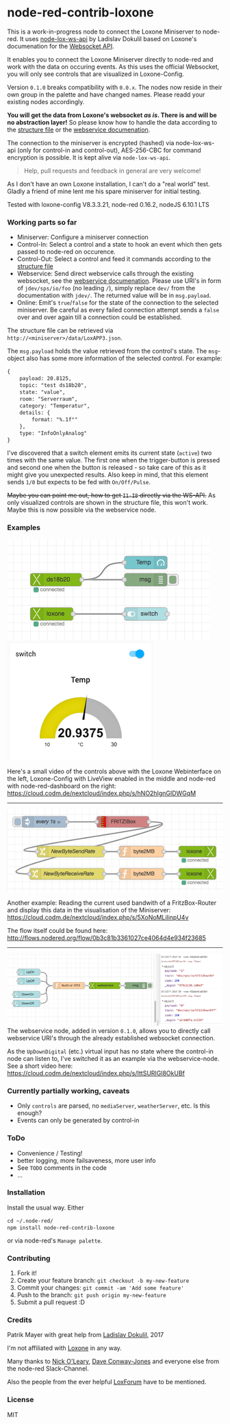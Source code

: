 # node-red-contrib-loxone

This is a work-in-progress node to connect the Loxone Miniserver to
node-red. It uses [node-lox-ws-api](https://github.com/alladdin/node-lox-ws-api) 
by Ladislav Dokulil based on Loxone's documenation for the [Websocket API](https://www.loxone.com/dede/wp-content/uploads/sites/2/2016/08/loxone-communicating-with-the-miniserver.pdf).

It enables you to connect the Loxone Miniserver directly to node-red and work with the data
on occuring events. As this uses the official Websocket, you will only see controls that are 
visualized in Loxone-Config. 

Version `0.1.0` breaks compatibility with `0.0.x`. The nodes now reside in their own group in the palette and have changed 
names. Please readd your existing nodes accordingly.

**You will get the data from Loxone's websocket _as is_. There is and will be no abstraction layer!**
So please know how to handle the data according to the [structure file](https://www.loxone.com/dede/wp-content/uploads/sites/2/2016/08/loxone-structure-file.pdf?x48792) 
or the [webservice documenation](https://www.loxone.com/enen/kb/web-services/).

The connection to the miniserver is encrypted (hashed) via node-lox-ws-api (only for control-in and control-out), AES-256-CBC for command encryption 
is possible. It is kept alive via `node-lox-ws-api`.

> Help, pull requests and feedback in general are very welcome!

As I don't have an own Loxone installation, I can't do a "real world" test. 
Gladly a friend of mine lent me his spare miniserver for initial testing.

Tested with loxone-config V8.3.3.21, node-red 0.16.2, nodeJS 6.10.1 LTS

### Working parts so far
* Miniserver: Configure a miniserver connection 
* Control-In: Select a control and a state to hook an event which then gets passed to node-red on occurence.
* Control-Out: Select a control and feed it commands according to the [structure file](https://www.loxone.com/dede/wp-content/uploads/sites/2/2016/08/loxone-structure-file.pdf?x48792)
* Webservice: Send direct webservice calls through the existing websocket, see the [webservice documenation](https://www.loxone.com/enen/kb/web-services/). 
Please use URI's in form of `jdev/sps/io/foo` (no leading `/`), simply replace `dev/` from the documentation with `jdev/`. The returned
value will be in `msg.payload`.
* Online: Emit's `true`/`false` for the state of the connection to the selected miniserver. Be careful as every failed 
connection attempt sends a `false` over and over again till a connection could be established.

The structure file can be retrieved via `http://<miniserver>/data/LoxAPP3.json`.

The `msg.payload` holds the value retrieved from the control's state. The `msg`-object also has some more information of
the selected control. For example:

    {
        payload: 20.8125,
        topic: "test ds18b20",
        state: "value",
        room: "Serverraum",
        category: "Temperatur",
        details: {
            format: "%.1f°"
        },
        type: "InfoOnlyAnalog"
    }
    
I've discovered that a switch element emits its current state (`active`) two times with the same value.
The first one when the trigger-button is pressed and second one when the button is released - so 
take care of this as it might give you unexpected results.
Also keep in mind, that this element sends `1/0` but expects to be fed with `On/Off/Pulse`.

~~Maybe you can point me out, how to get `I1-I8` directly via the WS-API.~~ As only visualized controls are
shown in the structure file, this won't work. Maybe this is now possible via the webservice node.


### Examples

![image of node-red editor](node-red-contrib-loxone-editor.png)
![image node-red dashboard](node-red-contrib-loxone-dashboard.png)

Here's a small video of the controls above with the Loxone Webinterface on the left, Loxone-Config with LiveView enabled in the 
middle and node-red with node-red-dashboard on the right: https://cloud.codm.de/nextcloud/index.php/s/hNO2hIgnGIDWGqM

--- 

![image of node-red flow for fritzbox](node-red-contrib-loxone-demo-fritz.png)
  
Another example: Reading the current used bandwith of a FritzBox-Router and display 
this data in the visualisation of the Miniserver:  https://cloud.codm.de/nextcloud/index.php/s/5XoNoMLilinpU4v
    
The flow itself could be found here: http://flows.nodered.org/flow/0b3c81b3361027ce4064d4e934f23685    

---

![image of node-red flow for webservice](node-red-contrib-loxone-webservice.png)
The webservice node, added in version `0.1.0`, allows you to directly call webservice URI's through the already 
established websocket connection.

As the `UpDownDigital` (etc.) virtual input has no state where the control-in node can listen to, I've switched it as 
an example via the webservice-node. See a short video here: https://cloud.codm.de/nextcloud/index.php/s/IttSURIGl8OkUBf


### Currently partially working, caveats

* Only `controls` are parsed, no `mediaServer`, `weatherServer`, etc. 
  Is this enough? 
* Events can only be generated by control-in  

### ToDo 
* Convenience / Testing!
* better logging, more failsaveness, more user info
* See `TODO` comments in the code
* ...

### Installation
Install the usual way. Either

    cd ~/.node-red/
    npm install node-red-contrib-loxone
    
or via node-red's `Manage palette`.

### Contributing

1. Fork it!
2. Create your feature branch: `git checkout -b my-new-feature`
3. Commit your changes: `git commit -am 'Add some feature'`
4. Push to the branch: `git push origin my-new-feature`
5. Submit a pull request :D

### Credits
Patrik Mayer with great help from [Ladislav Dokulil](https://github.com/alladdin), 2017 

I'm not affiliated with [Loxone](https://www.loxone.com/) in any way.

Many thanks to [Nick O'Leary](https://github.com/knolleary), [Dave Conway-Jones](https://github.com/dceejay/)
 and everyone else from the node-red Slack-Channel. 

Also the people from the ever helpful [LoxForum](https://www.loxforum.com/) have to be mentioned.

### License
MIT

